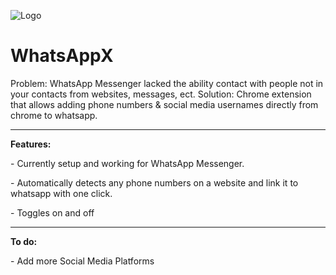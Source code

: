 ![Logo](https://github.com/PositiveVibrations/WhatsAppX/blob/main/images/logo/logo.png?raw=true)

# WhatsAppX
Problem: WhatsApp Messenger lacked the ability contact with people not in your contacts from websites, messages, ect. 
Solution: Chrome extension that allows adding phone numbers & social media usernames directly from chrome to whatsapp.
<hr>
<b>Features:</b>
<p>- Currently setup and working for WhatsApp Messenger.
<p>- Automatically detects any phone numbers on a website and link it to whatsapp with one click.
<p>- Toggles on and off

<hr>
<b>To do:</b>
<p> - Add more Social Media Platforms
